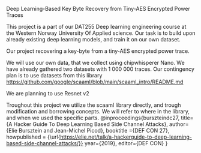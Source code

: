 Deep Learning-Based Key Byte Recovery from Tiny-AES Encrypted Power Traces





This project is a part of our DAT255 Deep learning engineering course at the Western Norway University Of Applied science.
Our task is to build upon already existing deep learning models, and train it on our own dataset.

Our project recovering a key-byte from a tiny-AES encrypted power trace.

We will use our own data, that we collect using chipwhisperer Nano. We have already gathered two datasets with 1 000 000 traces.
Our contingency plan is to use datasets from this library https://github.com/google/scaaml/blob/main/scaaml_intro/README.md

We are planning to use Resnet v2

Troughout this project we utilize the scaaml library directly, and trough modification and borrowing concepts. We will refer to where in the library, and when we used the specific parts.
@inproceedings{burszteindc27,
title={A Hacker Guide To Deep Learning Based Side Channel Attacks},
author={Elie Bursztein and Jean-Michel Picod},
booktitle ={DEF CON 27},
howpublished = {\url{https://elie.net/talk/a-hackerguide-to-deep-learning-based-side-channel-attacks/}}
year={2019},
editor={DEF CON}
}
